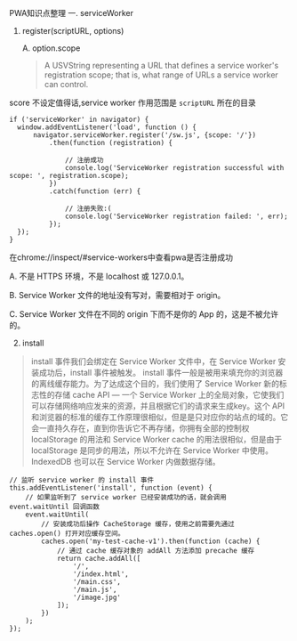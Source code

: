 PWA知识点整理
一. serviceWorker

1. register(scriptURL, options)

    A. option.scope 
    > A USVString representing a URL that defines a service worker's registration scope; that is, what range of URLs a service worker can control.

  score 不设定值得话,service worker 作用范围是 `scriptURL` 所在的目录

  ```
  if ('serviceWorker' in navigator) {
    window.addEventListener('load', function () {
        navigator.serviceWorker.register('/sw.js', {scope: '/'})
            .then(function (registration) {

                // 注册成功
                console.log('ServiceWorker registration successful with scope: ', registration.scope);
            })
            .catch(function (err) {

                // 注册失败:(
                console.log('ServiceWorker registration failed: ', err);
            });
    });
}
  ```
在chrome://inspect/#service-workers中查看pwa是否注册成功


  A. 不是 HTTPS 环境，不是 localhost 或 127.0.0.1。

  B. Service Worker 文件的地址没有写对，需要相对于 origin。

  C. Service Worker 文件在不同的 origin 下而不是你的 App 的，这是不被允许的。

2. install 
> install 事件我们会绑定在 Service Worker 文件中，在 Service Worker 安装成功后，install 事件被触发。
>install 事件一般是被用来填充你的浏览器的离线缓存能力。为了达成这个目的，我们使用了 Service Worker 新的标志性的存储 cache API — 一个 Service Worker 上的全局对象，它使我们可以存储网络响应发来的资源，并且根据它们的请求来生成key。这个 API 和浏览器的标准的缓存工作原理很相似，但是是只对应你的站点的域的。它会一直持久存在，直到你告诉它不再存储，你拥有全部的控制权
>localStorage 的用法和 Service Worker cache 的用法很相似，但是由于 localStorage 是同步的用法，所以不允许在 Service Worker 中使用。 IndexedDB 也可以在 Service Worker 内做数据存储。

```
// 监听 service worker 的 install 事件
this.addEventListener('install', function (event) {
    // 如果监听到了 service worker 已经安装成功的话，就会调用 event.waitUntil 回调函数
    event.waitUntil(
        // 安装成功后操作 CacheStorage 缓存，使用之前需要先通过 caches.open() 打开对应缓存空间。
        caches.open('my-test-cache-v1').then(function (cache) {
            // 通过 cache 缓存对象的 addAll 方法添加 precache 缓存
            return cache.addAll([
                '/',
                '/index.html',
                '/main.css',
                '/main.js',
                '/image.jpg'
            ]);
        })
    );
});
```